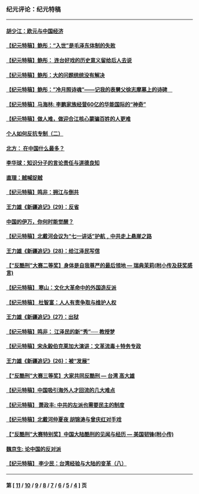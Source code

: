 ### 纪元评论：纪元特稿
---
#### [胡少江：欧元与中国经济](../../pages/nsc424/n163626.md) 
#### [【纪元特稿】鲍彤：“入世”是毛泽东体制的失败](../../pages/nsc424/n162315.md) 
#### [【纪元特稿】鲍彤： 连台好戏的历史意义留给后人去说](../../pages/nsc424/n162314.md) 
#### [【纪元特稿】鲍彤：大的问题统统没有解决](../../pages/nsc424/n162313.md) 
#### [【纪元特稿】鲍彤：”冷月照诗魂”――记我的表舅父徐志摩墓上的诗碑　](../../pages/nsc424/n161691.md) 
#### [【纪元特稿】马海林: 李鹏家族经营60亿的华能国际的“神奇”](../../pages/nsc424/n161443.md) 
#### [【纪元特稿】做人难，做迎合江核心蒙骗百姓的人更难](../../pages/nsc424/n161181.md) 
#### [个人如何反抗专制（二）](../../pages/nsc424/n161179.md) 
#### [北方： 在中国什么最多？](../../pages/nsc424/n161176.md) 
#### [李华球：知识分子的言论责任与道德良知](../../pages/nsc424/n161170.md) 
#### [直理：贼喊捉贼](../../pages/nsc424/n161165.md) 
#### [【纪元特稿】鸣非：拥江与倒共](../../pages/nsc424/n121746.md) 
#### [王力雄《新疆追记》(29)：反省](../../pages/nsc424/n120580.md) 
#### [中国的伊万，你何时能觉醒？](../../pages/nsc424/n120451.md) 
#### [【纪元特稿】北戴河会议为“七一讲话”护航﹐中共走上悬崖之路](../../pages/nsc424/n119986.md) 
#### [王力雄《新疆追记》(28)：给江泽民写信](../../pages/nsc424/n119915.md) 
#### [【“反酷刑”大赛二等奖】身体是自我尊严的最后领地 — 瑞典茉莉(附小传及获奖感言)](../../pages/nsc424/n119410.md) 
#### [【纪元特稿】 寒山：文化大革命中的外国造反派](../../pages/nsc424/n119247.md) 
#### [【纪元特稿】  杜智富：人人有责争取与维护人权](../../pages/nsc424/n119237.md) 
#### [王力雄《新疆追记》(27)：出狱](../../pages/nsc424/n118620.md) 
#### [【纪元特稿】鸣非： 江泽民的新“秀”── 教授梦](../../pages/nsc424/n118434.md) 
#### [【纪元特稿】宋永毅伯克莱加大演讲：文革流毒＋特务专政](../../pages/nsc424/n118393.md) 
#### [王力雄《新疆追记》(26)：被“发展”](../../pages/nsc424/n117049.md) 
#### [【“反酷刑”大赛三等奖】大家共同反酷刑 — 台湾 高大雄](../../pages/nsc424/n116868.md) 
#### [【纪元特稿】中国吸引海外人才回流的几大难点](../../pages/nsc424/n115991.md) 
#### [【纪元特稿】 萧政丰: 中共的左派也需要民主的制度](../../pages/nsc424/n115806.md) 
#### [【纪元特稿】北戴河仲夏夜  胡锦涛与曾庆红对手戏](../../pages/nsc424/n115807.md) 
#### [【“反酷刑”大赛特别奖】中国大陆酷刑的见闻与经历 — 美国韧锋(附小传)](../../pages/nsc424/n115514.md) 
#### [魏京生: 论中国的反对派](../../pages/nsc424/n115511.md) 
#### [【纪元特稿】  李少民：台湾经验与大陆的变革（八）](../../pages/nsc424/n114379.md) 

---
#### 第 [ [11](./11.md) / [10](./10.md) / [9](./9.md) / [8](./8.md) / [7](./7.md) / [6](./6.md) / [5](./5.md) / [4](./4.md) ] 页
